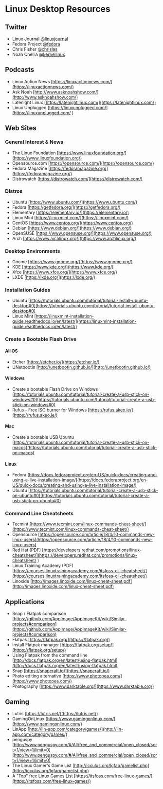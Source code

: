 # Linux Desktop Resources

## Twitter
* Linux Journal     [@linuxjournal](https://twitter.com/linuxjournal) 
* Fedora Project    [@fedora](https://twitter.com/fedora) 
* Chris Fisher      [@chrislas](https://twitter.com/chrislas) 
* Noah Chellia      [@kernellinux](https://twitter.com/kernellinux) 

## Podcasts
* Linux Action News       [https://linuxactionnews.com/](https://linuxactionnews.com/)
* Ask Noah                [http://www.asknoahshow.com/](http://www.asknoahshow.com/)
* Latenight Linux         [https://latenightlinux.com/](https://latenightlinux.com/)
* Linux Unplugged         [https://linuxunplugged.com/](https://linuxunplugged.com/ )

## Web Sites

### General Interest & News
* The Linux Foundation      [https://www.linuxfoundation.org/](https://www.linuxfoundation.org/)  
* Opensource.com            [https://opensource.com/](https://opensource.com/) 
* Fedora Magazine           [https://fedoramagazine.org/](https://fedoramagazine.org/) 
* Distrowatch                [https://distrowatch.com/](https://distrowatch.com/) 

### Distros
* Ubuntu            [https://www.ubuntu.com/](https://www.ubuntu.com/)
* Fedora            [https://getfedora.org/](https://getfedora.org/)  
* Elementary        [https://elementary.io/](https://elementary.io/) 
* Linux Mint        [https://linuxmint.com/](https://linuxmint.com/)
* CentOS            [https://www.centos.org/](https://www.centos.org/)
* Debian            [https://www.debian.org/](https://www.debian.org/)
* OpenSUSE          [https://www.opensuse.org/](https://www.opensuse.org/)
* Arch              [https://www.archlinux.org/](https://www.archlinux.org/)

### Desktop Environments
* Gnome             [https://www.gnome.org/](https://www.gnome.org/)
* KDE               [https://www.kde.org/](https://www.kde.org/)
* Xfce              [https://www.xfce.org/](https://www.xfce.org/)
* LXDE              [https://lxde.org/](https://lxde.org/)

### Installation Guides
* Ubuntu            [https://tutorials.ubuntu.com/tutorial/tutorial-install-ubuntu-desktop#0](https://tutorials.ubuntu.com/tutorial/tutorial-install-ubuntu-desktop#0) 
* Linux Mint        [https://linuxmint-installation-guide.readthedocs.io/en/latest/](https://linuxmint-installation-guide.readthedocs.io/en/latest/) 

### Create a Bootable Flash Drive

#### All OS
* Etcher                                        [https://etcher.io/](https://etcher.io/) 
* UNetbootin                                    [http://unetbootin.github.io/](http://unetbootin.github.io/) 

#### Windows
* Create a bootable Flash Drive on Windows      [https://tutorials.ubuntu.com/tutorial/tutorial-create-a-usb-stick-on-windows#0](https://tutorials.ubuntu.com/tutorial/tutorial-create-a-usb-stick-on-windows#0) 
* Rufus - Free ISO burner for Windows           [https://rufus.akeo.ie/](https://rufus.akeo.ie/) 

#### Mac
* Create a bootable USB Ubuntu                  [https://tutorials.ubuntu.com/tutorial/tutorial-create-a-usb-stick-on-macos](https://tutorials.ubuntu.com/tutorial/tutorial-create-a-usb-stick-on-macos) 

#### Linux
* Fedora                                        [https://docs.fedoraproject.org/en-US/quick-docs/creating-and-using-a-live-installation-image/](https://docs.fedoraproject.org/en-US/quick-docs/creating-and-using-a-live-installation-image/) 
* Ubuntu                                        [https://tutorials.ubuntu.com/tutorial/tutorial-create-a-usb-stick-on-ubuntu#0](https://tutorials.ubuntu.com/tutorial/tutorial-create-a-usb-stick-on-ubuntu#0) 

### Command Line Cheatsheets
* Tecmint                         [https://www.tecmint.com/linux-commands-cheat-sheet/](https://www.tecmint.com/linux-commands-cheat-sheet/) 
* Opensource                      [https://opensource.com/article/18/4/10-commands-new-linux-users](https://opensource.com/article/18/4/10-commands-new-linux-users) 
* Red Hat (PDF)                   [https://developers.redhat.com/promotions/linux-cheatsheet/](https://developers.redhat.com/promotions/linux-cheatsheet/ ) 
* Linux Training Academy (PDF)    [https://courses.linuxtrainingacademy.com/itsfoss-cli-cheatsheet/](https://courses.linuxtrainingacademy.com/itsfoss-cli-cheatsheet/) 
* Linoxide                        [http://images.linoxide.com/linux-cheat-sheet.pdf](http://images.linoxide.com/linux-cheat-sheet.pdf) 

## Applications
* Snap / Flatpak comparison             [https://github.com/AppImage/AppImageKit/wiki/Similar-projects#comparison](https://github.com/AppImage/AppImageKit/wiki/Similar-projects#comparison) 
* Flatpak                               [https://flatpak.org/](https://flatpak.org/) 
* Install Flatpak manager               [https://flatpak.org/setup/](https://flatpak.org/setup/) 
* Using Flatpak from the command line   [http://docs.flatpak.org/en/latest/using-flatpak.html](http://docs.flatpak.org/en/latest/using-flatpak.html) 
* Snap                                  [https://snapcraft.io/](https://snapcraft.io/)
* Photo editing alternative             [https://www.photopea.com/](https://www.photopea.com/) 
* Photography                           [https://www.darktable.org/](https://www.darktable.org/) 
  
## Gaming
* Lutris                           [https://lutris.net/](https://lutris.net/) 
* GamingOnLinux                    [https://www.gamingonlinux.com/](https://www.gamingonlinux.com/) 
* LinApp                           [http://lin-app.com/category/games/](http://lin-app.com/category/games/) 
* penguspy                         [http://www.penguspy.com/#/All/free_and_commercial/open_closed/sort=1/view=1/limit=0](http://www.penguspy.com/#/All/free_and_commercial/open_closed/sort=1/view=1/limit=0) 
* The Linux Gamer's Game List      [http://icculus.org/lgfaq/gamelist.php](http://icculus.org/lgfaq/gamelist.php) 
* A "Top" free Linux Games List    [https://itsfoss.com/free-linux-games/](https://itsfoss.com/free-linux-games/) 
  
